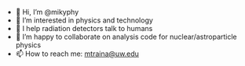 - 👋 Hi, I’m @mikyphy
- 👀 I’m interested in physics and technology
- 🌱 I help radiation detectors talk to humans
- 💞️ I’m happy to collaborate on analysis code for nuclear/astroparticle physics
- 📫 How to reach me: mtraina@uw.edu

<!---
mikyphy/mikyphy is a ✨ special ✨ repository because its `README.md` (this file) appears on your GitHub profile.
You can click the Preview link to take a look at your changes.
--->
